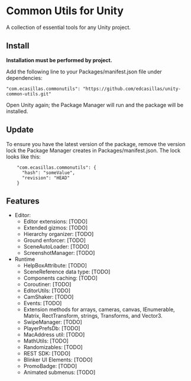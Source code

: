 # Common Utils for Unity
A collection of essential tools for any Unity project.

## Install ##

**Installation must be performed by project.**

Add the following line to your Packages/manifest.json file under dependencies:

    "com.ecasillas.commonutils": "https://github.com/edcasillas/unity-common-utils.git"
    
Open Unity again; the Package Manager will run and the package will be installed.

## Update ##

To ensure you have the latest version of the package, remove the version lock the Package Manager creates in Packages/manifest.json. The lock looks like this:

```
    "com.ecasillas.commonutils": {
      "hash": "someValue",
      "revision": "HEAD"
    }
```
## Features ##
- Editor:
    - Editor extensions: [TODO]
    - Extended gizmos: [TODO]
    - Hierarchy organizer: [TODO]
    - Ground enforcer: [TODO]
    - SceneAutoLoader: [TODO]
    - ScreenshotManager: [TODO]
- Runtime
    - HelpBoxAttribute: [TODO]
    - SceneReference data type: [TODO]
    - Components caching: [TODO]
    - Coroutiner: [TODO]
    - EditorUtils: [TODO]
    - CamShaker: [TODO]
    - Events: [TODO]
    - Extension methods for arrays, cameras, canvas, IEnumerable, Matrix, RectTransform, strings, Transforms, and Vector3.
    - SwipeManager: [TODO]
    - PlayerPrefsDb: [TODO]
    - MacAddress util: [TODO]
    - MathUtils: [TODO]
    - Randomizables: [TODO]
    - REST SDK: [TODO]
    - Blinker UI Elements: [TODO]
    - PromoBadge: [TODO]
    - Animated submenus: [TODO]
    
     